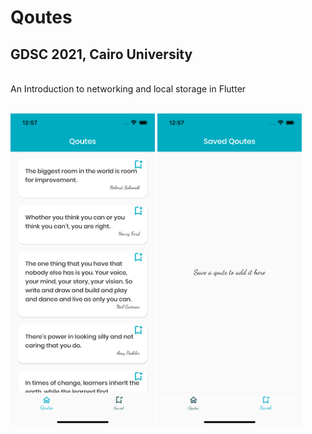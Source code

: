 # Qoutes

## GDSC 2021, Cairo University

<br>
An Introduction to networking and local storage in Flutter

<br>
<br>

<img src="assets/screenshots/qoutes.png" alt="hierarchy_after" height="500"> <img src="assets/screenshots/saved.png" alt="hierarchy_after" height="500">

<br>
